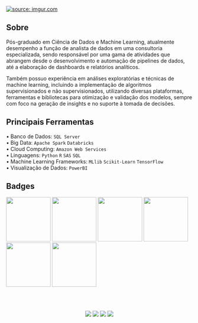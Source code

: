 
<a href="https://imgur.com/yA623Wm"><img src="https://i.imgur.com/yA623Wm.gif" title="source: imgur.com" /></a>

## Sobre

Pós-graduado em Ciência de Dados e Machine Learning, atualmente desempenho a função de analista de dados em uma consultoria especializada, sendo responsável por uma gama de atividades que abrangem desde o desenvolvimento e automação de pipelines de dados, até a elaboração de dashboards e relatórios analíticos.

Também possuo experiência em análises exploratórias e técnicas de machine learning, incluindo a implementação de algoritmos supervisionados e não supervisionados, utilizando diversas plataformas, ferramentas e bibliotecas para otimização e validação dos modelos, sempre com foco na geração de insights e no suporte à tomada de decisões.


## Principais Ferramentas

• Banco de Dados: `SQL Server` <br>
• Big Data: `Apache Spark` `Databricks` <br>
• Cloud Computing: `Amazon Web Services` <br>
• Linguagens: `Python` `R` `SAS` `SQL` <br>
• Machine Learning Frameworks: `MLlib` `Scikit-Learn` `TensorFlow` <br>
• Visualização de Dados: `PowerBI` <br>

## Badges

<p float="left">
<img src="https://i.imgur.com/AlNTJPb.png" width="120"/>
<img src="https://i.imgur.com/JMkWLua.png" width="120"/>
<img src="https://i.imgur.com/9lqcFbx.png" width="120"/>
<img src="https://i.imgur.com/ZxnWare.png" width="120"/>
<img src="https://i.imgur.com/hSraufF.png" width="120"/>
<img src="https://i.imgur.com/I9MdTCC.png" width="120"/>
</p>

<br></br>

<p align="center">
  <a href="mailto:rafaelfelippe_@hotmail.com" alt="Email">
  <img src="https://img.shields.io/badge/Microsoft_Outlook-0078D4?style=flat&logo=microsoft-outlook&logoColor=white" /></a>
  
  <a href="https://api.whatsapp.com/send?1=pt_BR&phone=5519996893190" alt="WhatsApp">
  <img src="https://img.shields.io/badge/-WhatsApp-25d366?style=flat&labelColor=25d366&logo=whatsapp&logoColor=white" /></a>

  <a href="https://www.linkedin.com/in/rafaelfelippe/" alt="Linkedin">
  <img src="https://img.shields.io/badge/-Linkedin-0e76a8?style=flat&logo=Linkedin&logoColor=white&link=" /></a>
  
  <a href="https://ds-rafaelfelippe.github.io/" alt="Portfólio">
  <img src="https://img.shields.io/badge/Portf%C3%B3lio-Rafael%20Felippe-blue" /></a>
</p>
